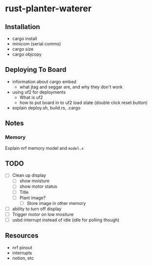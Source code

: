 # rust-planter-waterer

## Installation

- cargo install
- minicom (serial comms)
- cargo size
- cargo objcopy

## Deploying To Board

- information about cargo embed
  - what jtag and seggar are, and why they don't work
- using uf2 for deployments
  - What is uf2
  - how to put board in to uf2 load state (double click reset button)
- explain deploy.sh, build.rs, .cargo

## Notes

### Memory

Explain nrf memory model and `model.x`

## TODO

- [ ] Clean up display
  - [ ] show moisture
  - [ ] show motor status
  - [ ] Title
  - [ ] Plant image?
    - [ ] Store image in other memory
- [ ] ability to turn off display
- [ ] Trigger motor on low mositure
- [ ] usbd interrupt instead of idle (idle for polling though)

## Resources

- nrf pinout
- interrupts
- notion, etc

